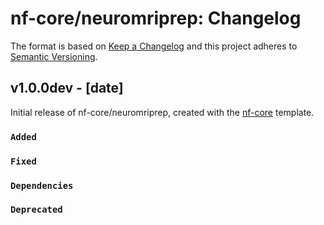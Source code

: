 # nf-core/neuromriprep: Changelog

The format is based on [Keep a Changelog](https://keepachangelog.com/en/1.0.0/)
and this project adheres to [Semantic Versioning](https://semver.org/spec/v2.0.0.html).

## v1.0.0dev - [date]

Initial release of nf-core/neuromriprep, created with the [nf-core](https://nf-co.re/) template.

### `Added`

### `Fixed`

### `Dependencies`

### `Deprecated`
